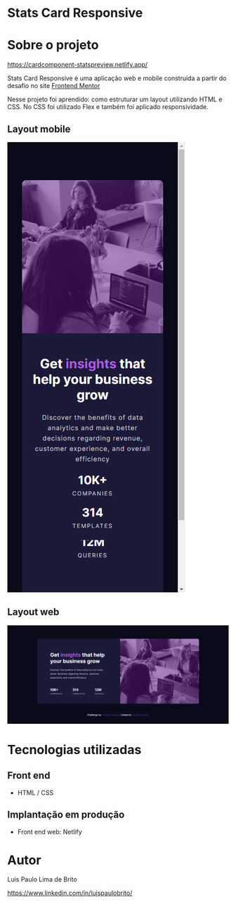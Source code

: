 # Stats Card Responsive

# Sobre o projeto

https://cardcomponent-statspreview.netlify.app/

Stats Card Responsive é uma aplicação web e mobile construída a partir do desafio no site
[Frontend Mentor](https://www.frontendmentor.io/challenges/stats-preview-card-component-8JqbgoU62/hub/stats-preview-card-component-kwSqajGgWQ)

Nesse projeto foi aprendido: como estruturar um layout utilizando HTML e CSS. No CSS foi utilizado Flex e também foi aplicado responsividade.

## Layout mobile
![Mobile 1](https://github.com/luispaulobrito/Frontend-Mentor/blob/main/assets/Galaxy-S9-Plus-S8-Plus-412x846.png)

## Layout web
![Web 1](https://github.com/luispaulobrito/Frontend-Mentor/blob/main/assets/Screenshot_2.png)

# Tecnologias utilizadas
## Front end
- HTML / CSS 

## Implantação em produção
- Front end web: Netlify

# Autor

Luis Paulo Lima de Brito

https://www.linkedin.com/in/luispaulobrito/
